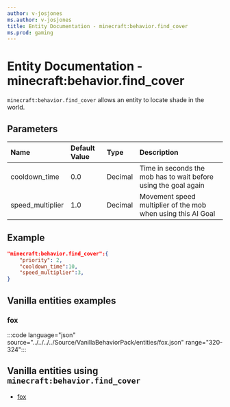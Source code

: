 ```yaml
---
author: v-josjones
ms.author: v-josjones
title: Entity Documentation - minecraft:behavior.find_cover
ms.prod: gaming
---
```


# Entity Documentation - minecraft:behavior.find_cover

`minecraft:behavior.find_cover` allows an entity to locate shade in the world.

## Parameters

|Name |Default Value  |Type  |Description  |
|:----------|:----------|:----------|:----------|
|cooldown_time| 0.0| Decimal| Time in seconds the mob has to wait before using the goal again |
|speed_multiplier| 1.0| Decimal| Movement speed multiplier of the mob when using this AI Goal |

## Example

```json
"minecraft:behavior.find_cover":{
    "priority": 2,
    "cooldown_time":10,
    "speed_multiplier":3,
}
```

## Vanilla entities examples

### fox

:::code language="json" source="../../../../Source/VanillaBehaviorPack/entities/fox.json" range="320-324":::

## Vanilla entities using `minecraft:behavior.find_cover`

- [fox](../../../../Source/VanillaBehaviorPack_Snippets/entities/fox.md)
